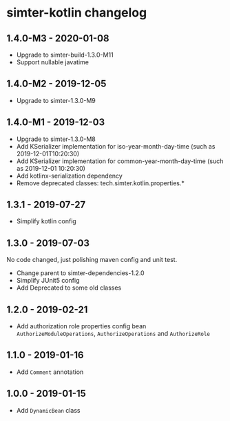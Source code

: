 # simter-kotlin changelog

## 1.4.0-M3 - 2020-01-08

- Upgrade to simter-build-1.3.0-M11
- Support nullable javatime

## 1.4.0-M2 - 2019-12-05

- Upgrade to simter-1.3.0-M9

## 1.4.0-M1 - 2019-12-03

- Upgrade to simter-1.3.0-M8
- Add KSerializer implementation for iso-year-month-day-time (such as 2019-12-01T10:20:30)
- Add KSerializer implementation for common-year-month-day-time (such as 2019-12-01 10:20:30)
- Add kotlinx-serialization dependency
- Remove deprecated classes: tech.simter.kotlin.properties.*

## 1.3.1 - 2019-07-27

- Simplify kotlin config

## 1.3.0 - 2019-07-03

No code changed, just polishing maven config and unit test.

- Change parent to simter-dependencies-1.2.0
- Simplify JUnit5 config
- Add Deprecated to some old classes

## 1.2.0 - 2019-02-21

- Add authorization role properties config bean `AuthorizeModuleOperations`, `AuthorizeOperations` and `AuthorizeRole`

## 1.1.0 - 2019-01-16

- Add `Comment` annotation

## 1.0.0 - 2019-01-15

- Add `DynamicBean` class